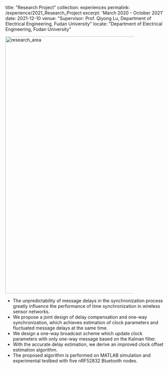
title: "Research Project"
collection: experiences
permalink: /experience/2021_Research_Project
excerpt: 'March 2020 - October 2021'
date: 2021-12-10
venue: "Supervisor: Prof. Qiyong Lu, Department of Electrical Engineering, Fudan University"
locate: "Department of Electrical Engineering, Fudan University"


<img src="https://fzh1996.github.io/images/research_area.png" alt="research_area" width="1000" height="800" style="max-width: 400px" class="left">

  - The unpredictability of message delays in the synchronization process greatly influence the performance of time synchronization in wireless sensor networks.
  - We propose a joint design of delay compensation and one-way synchronization, which achieves estimation of clock parameters and fluctuated message delays at the same time.
  - We design a one-way broadcast scheme which update clock parameters with only one-way message based on the Kalman filter.
  - With the accurate delay estimation, we derive an improved clock offset estimation algorithm.
  - The proposed algorithm is performed on MATLAB simulation and experimental testbed with five nRF52832 Bluetooth nodes.
